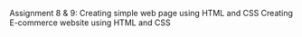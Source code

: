 Assignment 8 & 9:
Creating simple web page using HTML and CSS
Creating E-commerce website using HTML and CSS
